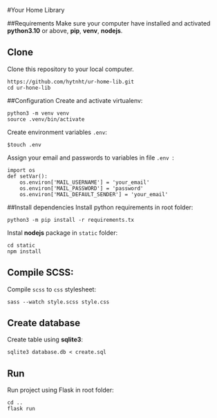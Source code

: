 #Your Home Library

##Requirements
Make sure your computer have installed and activated **python3.10** or above, **pip**, **venv**, **nodejs**. 

## Clone
Clone this repository to your local computer.
```shell script
https://github.com/hytnht/ur-home-lib.git
cd ur-hone-lib
```
##Configuration
Create and activate virtualenv:
```shell script
python3 -m venv venv
source .venv/bin/activate
```
Create environment variables `.env`:
```shell script
$touch .env
```
Assign your email and passwords to variables in file `.env `:
```shell script
import os
def setVar():
    os.environ['MAIL_USERNAME'] = 'your_email'
    os.environ['MAIL_PASSWORD'] = 'password'
    os.environ['MAIL_DEFAULT_SENDER'] = 'your_email'

```
##Install dependencies
Install python requirements in root folder:
```shell script
python3 -m pip install -r requirements.tx
```
Instal **nodejs** package in `static` folder:
```shell script
cd static
npm install
```
## Compile SCSS:
Compile `scss` to `css` stylesheet:
```shell script
sass --watch style.scss style.css
```
## Create database
Create table using **sqlite3**:
```shell script
sqlite3 database.db < create.sql
```
## Run
Run project using Flask in root folder:
```shell script
cd ..
flask run 
```



